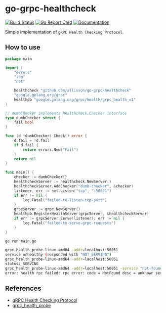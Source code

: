 # go-grpc-healthcheck
[![Build Status](https://travis-ci.org/allisson/go-grpc-healthcheck.svg)](https://travis-ci.org/allisson/go-grpc-healthcheck)
[![Go Report Card](https://goreportcard.com/badge/github.com/allisson/go-grpc-healthcheck)](https://goreportcard.com/report/github.com/allisson/go-grpc-healthcheck)
[![Documentation](https://godoc.org/github.com/allisson/go-grpc-healthcheck?status.svg)](http://godoc.org/github.com/allisson/go-grpc-healthcheck)

Simple implementation of `gRPC Health Checking Protocol`.

## How to use

```go
package main

import (
	"errors"
	"log"
	"net"

	healthcheck "github.com/allisson/go-grpc-healthcheck"
	"google.golang.org/grpc"
	healthpb "google.golang.org/grpc/health/grpc_health_v1"
)

// dumbChecker implements healthcheck.Checker interface
type dumbChecker struct {
	fail bool
}

func (d *dumbChecker) Check() error {
	d.fail = !d.fail
	if d.fail {
		return errors.New("Fail")
	}
	return nil
}

func main() {
	checker := dumbChecker{}
	healthcheckServer := healthcheck.NewServer()
	healthcheckServer.AddChecker("dumb-checker", &checker)
	listener, err := net.Listen("tcp", ":50051")
	if err != nil {
		log.Fatal("failed-to-listen-tcp-port")
	}
	grpcServer := grpc.NewServer()
	healthpb.RegisterHealthServer(grpcServer, &healthcheckServer)
	if err := grpcServer.Serve(listener); err != nil {
		log.Fatal("failed-to-serve-grpc-requests")
	}
}
```

```bash
go run main.go
```

```bash
grpc_health_probe-linux-amd64 -addr=localhost:50051
service unhealthy (responded with "NOT_SERVING")
grpc_health_probe-linux-amd64 -addr=localhost:50051
status: SERVING
grpc_health_probe-linux-amd64 -addr=localhost:50051 -service "not-found-checker"
error: health rpc failed: rpc error: code = NotFound desc = unknown service
```

## References

- [gRPC Health Checking Protocol](https://github.com/grpc/grpc/blob/master/doc/health-checking.md)
- [grpc_health_probe](https://github.com/grpc-ecosystem/grpc-health-probe)
